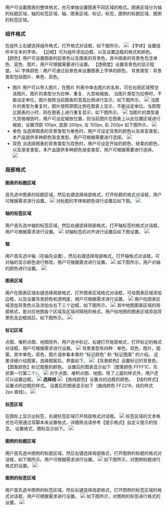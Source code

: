 用户可设置图表的整体格式，也可单独设置图表不同区域的格式。图表区域分为轴的标题区域、轴的标签区域、轴、图表区域、标记，标签，图例的标题区域、图例的标签区域。
### 组件格式
在组件上右键选择组件格式，打开格式对话框，如下图所示。
![](http://imgcache.tce.fsphere.cn/static/mc.qcloudimg.com/static/img/87e4bd2e357c59270021bf0303b0ff31/image.png)
【字体】设置组件中文本的字体。
【边框】可为组件添加边框，以及设置边框的格式和颜色。
【颜色】用户可设置图表的前景色以及图表的背景色，其中图表的背景色包含单色、双色、图片，用户可根据需要进行设置。
【透明度】设置背景色的显示程度。
![](http://imgcache.tce.fsphere.cn/static/mc.qcloudimg.com/static/img/549de17922a8109bd4b03e71b89f3446/image.png)
字体颜色：用户可通过前景色来设置图表上字体的颜色。
背景类型：背景类型包括图片、单色、双色。
* 图片
用户可以导入图片，在图片 列表中单击图片的名称，可在右侧区域预览该图片。图片的类型分为拉伸、重复、九宫格缩放。
当图片类型为拉伸时，不能设定单位，图片按照当前图表的宽高比例进行显示，如下图所示。
![](http://imgcache.tce.fsphere.cn/static/mc.qcloudimg.com/static/img/913a5c013c375dc27bc4a21b52a60630/image.png)
当图片的类型为重复时，图片按照原图比例在图表上显示，不能设定单位。当原图比图表的小时，则在图表上进行重复显示，如下图所示。
![](http://imgcache.tce.fsphere.cn/static/mc.qcloudimg.com/static/img/ed5bc0cc7f9d2fb41f816a0a77f3c24d/image.png)
当图片的类型是九宫格缩放时，用户可设定缩放位置，则当前图片在图表上以此位置区域进行缩放，设置顶部 100px, 底部 200px, 左 100px, 右 200px 如下图所示。
![](http://imgcache.tce.fsphere.cn/static/mc.qcloudimg.com/static/img/c8b360f17cc5656bdc540a1714272faa/image.png)
* 单色
当选择图表的背景类型为单色时，用户可设定背景的颜色以及渐变类型，本产品提供多种颜色渐变类型，用户可根据需要进行选择。
![](http://imgcache.tce.fsphere.cn/static/mc.qcloudimg.com/static/img/4bca072f8ee9edd2da4139c89a461316/image.png)
* 双色
当选择图表的背景类型为双色时，用户可设定开始的颜色、结束的颜色，以及渐变类型，本产品提供多种颜色渐变类型，用户可根据需要进行选择。
![](http://imgcache.tce.fsphere.cn/static/mc.qcloudimg.com/static/img/78d3e4982e6bd6c1346f5534dd1d9cc0/image.png)

### 局部格式
#### 图表的标题区域
首先选中图表的标题区域，然后右键选择局部格式，打开标题的格式对话框，用户可根据需求进行设置。
![](http://imgcache.tce.fsphere.cn/static/mc.qcloudimg.com/static/img/322b5bd5785fd5f81108a6ba7f2ad63c/image.png)
对标题的字体和颜色进行设置后如下图。
![](http://imgcache.tce.fsphere.cn/static/mc.qcloudimg.com/static/img/53f885e6fe2388cd6b66484b7534fd58/image.png)
#### 轴的标签区域
用户首先选中轴的标签区域，然后右键选择局部格式，打开轴标签的格式对话框，用户可根据需求进行设置。
![](http://imgcache.tce.fsphere.cn/static/mc.qcloudimg.com/static/img/561ee82ec4e8973a54239efaa7eb39dc/image.png)
对轴标签的对齐进行设置后如下图设置。
![](http://imgcache.tce.fsphere.cn/static/mc.qcloudimg.com/static/img/73f5901b00e05b4cbf839025f89c5eb6/image.png)
#### 轴
用户首先选中轴（在轴先设置），然后右键选择局部格式，打开轴格式对话框，可对轴的显示颜色进行修改，用户可根据需求进行设置。
![](http://imgcache.tce.fsphere.cn/static/mc.qcloudimg.com/static/img/979610d02fae096781d9f7d03ee2e371/image.png)
如下图所示，用户对轴的颜色进行设置。
![](http://imgcache.tce.fsphere.cn/static/mc.qcloudimg.com/static/img/c52cef609512e2ea04eb4d47aa4a537e/image.png)
#### 图表区域
用户在图表区域右键选择局部格式，打开图表区域格式对话框，可给图表区域添加边框，以及设置背景颜色和透明度，用户可根据需求进行设置。
![](http://imgcache.tce.fsphere.cn/static/mc.qcloudimg.com/static/img/2c9af4f259ec5413c31282df0f23c437/image.png)
用户给图表区域添加背景色以及添加左右下三个边框，如下图所示。
![](http://imgcache.tce.fsphere.cn/static/mc.qcloudimg.com/static/img/4a28c04e866893fdf4075585eb0ab6ef/image.png)
其中地图图表区域的局部格式，是对应地图各个区域及区域间隔线的格式，用户给地图的图表区域添加背景色及边框线后，如下图所示。
![](http://imgcache.tce.fsphere.cn/static/mc.qcloudimg.com/static/img/c8f20e3c12cbc44d8090591508466091/image.png)
#### 标记区域
点图、堆积点图、地图除外，用户选中标记，右键打开局部格式，打开标记的格式对话框，用户可根据需求进行设置。
![](http://imgcache.tce.fsphere.cn/static/mc.qcloudimg.com/static/img/3494264b71118c2fb668f1c88f1a692f/image.png)
背景类型有四种：单色，双色，图片，图案。其中单色，双色，图片请参看本章的 “标记颜色” 和 “标记图案” 的介绍。
这里详细介绍图案，选择图案后，界面如下。
![](http://imgcache.tce.fsphere.cn/static/mc.qcloudimg.com/static/img/0400a818a586d19106bbd8ba3810ebc2/image.png)
【背景颜色】设置标记的背景色。
【图案颜色】标记图案的颜色。
设置后的图表显示如下（图案颜色 FFFF1C，形状第一行第二个）。
![](http://imgcache.tce.fsphere.cn/static/mc.qcloudimg.com/static/img/e728bba21e7de691e70c2006636787c8/image.png)
对于点图、堆积点图、地图，除了上面的样式外，用户还可以设置边框。
![](http://imgcache.tce.fsphere.cn/static/mc.qcloudimg.com/static/img/8237cd307b67c75d0df5767ba8a19120/image.png)
**选择线**
![](http://imgcache.tce.fsphere.cn/static/mc.qcloudimg.com/static/img/8bd6b330985f350480b8435abb2e4a51/image.png)
【曲线颜色】设置点的边框的颜色。
【线的样式】设置点的边框的样式。
设置后的图表显示如下（曲线颜色 FF2219，线的样式 2px 直线）。
![](http://imgcache.tce.fsphere.cn/static/mc.qcloudimg.com/static/img/f168d8c131d8a220b69eec7d4f1a8611/image.png)
#### 标签区域
在图标上显示出标签，右键标签区域打开局部格式对话框。
![](http://imgcache.tce.fsphere.cn/static/mc.qcloudimg.com/static/img/1bdbf9b4eb11e49976d3ca7d2ff39b71/image.png)
标签区域的文本格式也可用通过写脚本来设置格式，详细用法请参考【提示格式】自定义提示的信息。
设置格式，图标显示如下。
![](http://imgcache.tce.fsphere.cn/static/mc.qcloudimg.com/static/img/50a0860f90d6cf0e06c12d15200471ed/image.png)
#### 图例的标题区域
用户首先选中图例的标题区域，然后右键选择局部格式，打开图例的标题的格式对话框，如下图所示。用户可根据需求进行设置。
![](http://imgcache.tce.fsphere.cn/static/mc.qcloudimg.com/static/img/04ece027769700555742053587dcbbe9/image.png)
如下图所示，对图例标题进行格式的设置。
![](http://imgcache.tce.fsphere.cn/static/mc.qcloudimg.com/static/img/2d987b071a5ae22842f8217092492265/image.png)
#### 图例的标签区域
用户首先选中图例的标签区域，然后右键选择局部格式，打开图例的标签区域的格式对话框，用户可根据需求进行设置。
![](http://imgcache.tce.fsphere.cn/static/mc.qcloudimg.com/static/img/65415e2205f9b57675a7c5b01e98666e/image.png)
如下图所示，对图例的标签进行格式的设置。
![](http://imgcache.tce.fsphere.cn/static/mc.qcloudimg.com/static/img/a8a913ff50fba1cfe7a4ab5ad2b49db3/image.png)










